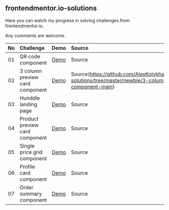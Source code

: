 ## frontendmentor.io-solutions
Here you can watch my progress in solving challenges from frontendmentor.io.

Any comments are welcome.

| No | Challenge | Demo | Source | Level |
| :---: | :--- | :---: | :--- | :---: |
| 01 | QR code component | [Demo](https://alexkolykhalov.github.io/frontendmentor.io-solutions/newbie/qr-code-component-main/) | Source | Newbie |
| 02 | 3 column preview card component | [Demo](https://alexkolykhalov.github.io/frontendmentor.io-solutions/newbie/3-column-preview-card-component-main/) | Source(https://github.com/AlexKolykhalov/frontendmentor.io-solutions/tree/master/newbie/3-column-preview-card-component-main) | Newbie |
| 03 | Hunddle landing page | [Demo](https://alexkolykhalov.github.io/frontendmentor.io-solutions/newbie/huddle-landing-page-with-single-introductory-section-master/) | Source | Newbie |
| 04 | Product preview card component | [Demo](https://alexkolykhalov.github.io/frontendmentor.io-solutions/newbie/product-preview-card-component-main/) | Source | Newbie |
| 05 | Single price grid component | [Demo](https://alexkolykhalov.github.io/frontendmentor.io-solutions/newbie/single-price-grid-component-master/) | Source | Newbie |
| 06 | Profile card component | [Demo](https://alexkolykhalov.github.io/frontendmentor.io-solutions/newbie/profile-card-component-main/) | Source | Newbie |
| 07 | Order summary component | [Demo](https://alexkolykhalov.github.io/frontendmentor.io-solutions/newbie/order-summary-component-main/) | Source | Newbie |

